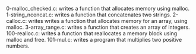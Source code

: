 0-malloc_checked.c: writes a function that allocates memory using malloc.
1-string_nconcat.c: writes a function that concatenates two strings.
2-calloc.c: writes writes a function that allocates memory for an array, using malloc.
3-array_range.c: writes a function that creates an array of integers.
100-realloc.c: writes a function that reallocates a memory block using malloc and free.
101-mul.c: writes a program that multiplies two positive numbers.
